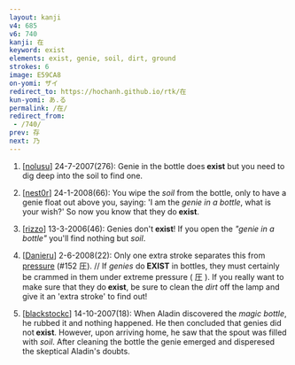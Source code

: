 ```yaml
---
layout: kanji
v4: 685
v6: 740
kanji: 在
keyword: exist
elements: exist, genie, soil, dirt, ground
strokes: 6
image: E59CA8
on-yomi: ザイ
redirect_to: https://hochanh.github.io/rtk/在
kun-yomi: あ.る
permalink: /在/
redirect_from:
 - /740/
prev: 存
next: 乃
---
```


1) [<a href="http://kanji.koohii.com/profile/nolusu">nolusu</a>] 24-7-2007(276): Genie in the bottle does<strong> exist</strong> but you need to dig deep into the soil to find one.

2) [<a href="http://kanji.koohii.com/profile/nest0r">nest0r</a>] 24-1-2008(66): You wipe the <em>soil</em> from the bottle, only to have a genie float out above you, saying: &#039;I am the <em>genie in a bottle</em>, what is your wish?&#039; So now you know that they do<strong> exist</strong>.

3) [<a href="http://kanji.koohii.com/profile/rizzo">rizzo</a>] 13-3-2006(46): Genies don&#039;t<strong> exist</strong>! If you open the <em>&quot;genie in a bottle&quot;</em> you&#039;ll find nothing but <em>soil</em>.

4) [<a href="http://kanji.koohii.com/profile/Danieru">Danieru</a>] 2-6-2008(22): Only one extra stroke separates this from <a href="../v4/152.html">pressure</a> (#152 圧). // If <em>genies</em> do<strong> EXIST</strong> in bottles, they must certainly be crammed in them under extreme pressure ( 圧 ). If you really want to make sure that they do<strong> exist</strong>, be sure to clean the <em>dirt</em> off the lamp and give it an &#039;extra stroke&#039; to find out!

5) [<a href="http://kanji.koohii.com/profile/blackstockc">blackstockc</a>] 14-10-2007(18): When Aladin discovered the <em>magic bottle</em>, he rubbed it and nothing happened. He then concluded that genies did not<strong> exist</strong>. However, upon arriving home, he saw that the spout was filled with <em>soil</em>. After cleaning the bottle the genie emerged and disperesed the skeptical Aladin&#039;s doubts.


